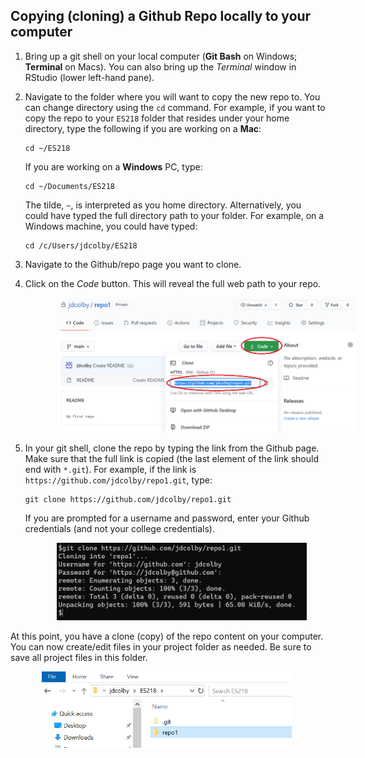 ## Copying (cloning) a Github Repo locally to your computer

1. Bring up a git shell on your local computer (**Git Bash** on Windows; **Terminal** on Macs). You can also bring up the *Terminal* window in RStudio (lower left-hand pane).
2. Navigate to the folder where you will want to copy the new repo to. You can change directory using the `cd` command. For example, if you want to copy the repo to your `ES218` folder that resides under your home directory, type the following if you are working on a **Mac**:

   ```{r}
   cd ~/ES218
   ```

   If you are working on a **Windows** PC, type:
   
   ```{r}
   cd ~/Documents/ES218 
   ```    
   The tilde, `~`, is interpreted as you home directory. Alternatively, you could have typed the full directory path to your folder. For example, on a Windows machine, you could have typed:
   
   ```{r}
   cd /c/Users/jdcolby/ES218
   ```  

3. Navigate to the Github/repo page you want to clone.

4. Click on the *Code* button. This will reveal the full web path to your repo.

   <img src="img/github_repo_link.png" width="700px" hspace="50"/>

5. In your git shell, clone the repo by typing the link from the Github page. Make sure that the full link is copied (the last element of the link should end with `*.git`). For example, if the link is `https://github.com/jdcolby/repo1.git`, type: 

   ```{r}
   git clone https://github.com/jdcolby/repo1.git
   ```
    If you are prompted for a username and password, enter your Github credentials (and not your college credentials).   
    
   <img src="img/repo_clone_shell.PNG" width="400px" hspace="50"/>

  At this point, you have a clone (copy) of the repo content on your computer. You can now create/edit files in your project folder as needed. Be sure to save all project files in this folder.

   <img src="img/local_repo_folder.PNG" width="400px" hspace="50"/>
